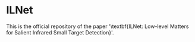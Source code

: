 # ILNet
This is the official repository of the paper '\textbf{ILNet: Low-level Matters for Salient Infrared Small Target Detection}'.
